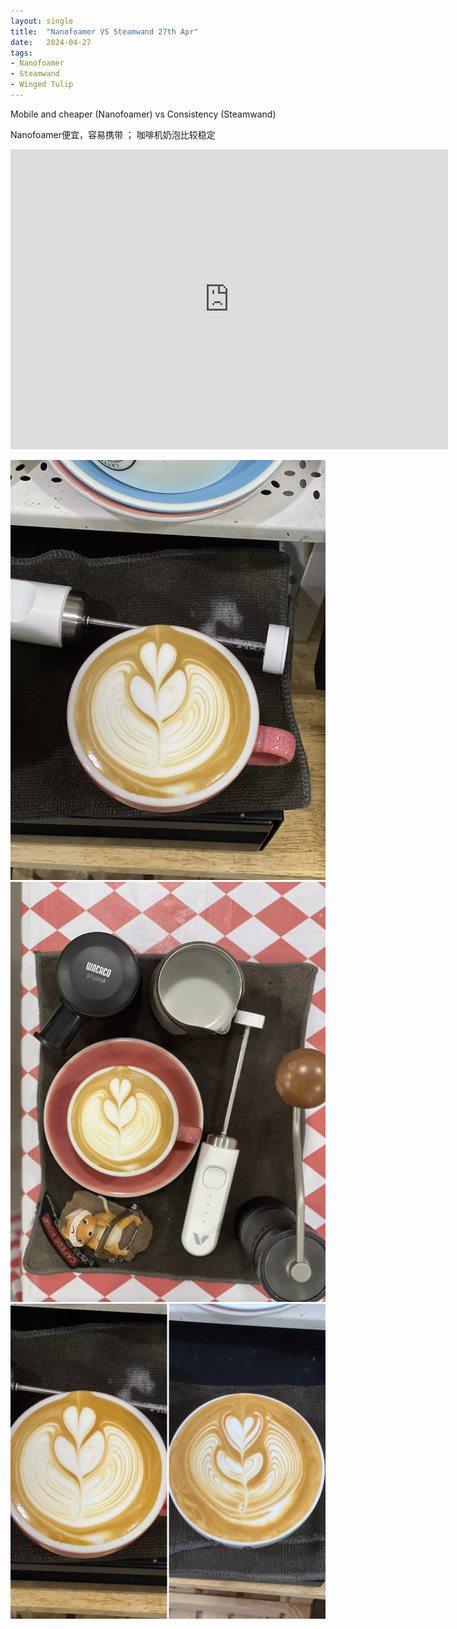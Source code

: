 ```yaml
---
layout: single
title:  "Nanofoamer VS Steamwand 27th Apr"
date:   2024-04-27
tags:
- Nanofoamer
- Steamwand
- Winged Tulip
---
```


Mobile and cheaper (Nanofoamer) vs Consistency (Steamwand)

Nanofoamer便宜，容易携带 ； 咖啡机奶泡比较稳定



<div class="embed-container">
  <iframe
      src="https://www.youtube.com/embed/GV9CjYocsnA"
      width="700"
      height="480"
      frameborder="0"
      allowfullscreen="true">
  </iframe>
</div>


![](/assets/img/2024/04/27/IMG_5993.jpg)
![](/assets/img/2024/04/27/IMG_5996.jpg)
![](/assets/img/2024/04/27/compare.jpg)